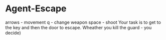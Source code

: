 # Agent-Escape
arrows - movement
q - change weapon
space - shoot
Your task is to get to the key and then the door to escape. Wheather you kill the guard - you decide)
